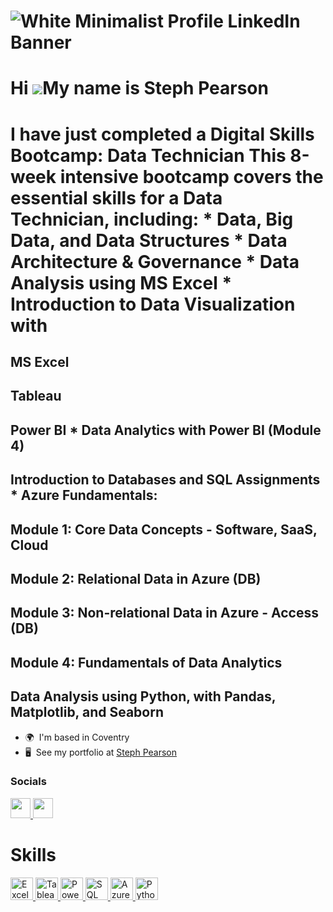 ![White Minimalist Profile LinkedIn Banner](https://github.com/user-attachments/assets/5a6f869a-ae34-4a94-a2d4-a0dfb8215848)
=====================================================================================================================================
Hi ![](https://user-images.githubusercontent.com/18350557/176309783-0785949b-9127-417c-8b55-ab5a4333674e.gif)My name is Steph Pearson
=====================================================================================================================================

#  I have just completed a Digital Skills Bootcamp: Data Technician This 8-week intensive bootcamp covers the essential skills for a Data Technician, including: \* Data, Big Data, and Data Structures \* Data Architecture & Governance \* Data Analysis using MS Excel \* Introduction to Data Visualization with

##  MS Excel
## Tableau 
##  Power BI \* Data Analytics with Power BI (Module 4)
##  Introduction to Databases and SQL Assignments \* Azure Fundamentals:
##  Module 1: Core Data Concepts - Software, SaaS, Cloud 
##  Module 2: Relational Data in Azure (DB) 
##  Module 3: Non-relational Data in Azure - Access (DB) 
##  Module 4: Fundamentals of Data Analytics 
##  Data Analysis using Python, with Pandas, Matplotlib, and Seaborn

*   🌍  I'm based in Coventry
*   🖥️  See my portfolio at [Steph Pearson](http://sites.google.com/stephanie-pearson)
### Socials

<p align="left"> <a href="https://www.github.com/StephPearson1993" target="_blank" rel="noreferrer"> <picture> <source media="(prefers-color-scheme: dark)" srcset="https://raw.githubusercontent.com/danielcranney/readme-generator/main/public/icons/socials/github-dark.svg" /> <source media="(prefers-color-scheme: light)" srcset="https://raw.githubusercontent.com/danielcranney/readme-generator/main/public/icons/socials/github.svg" /> <img src="https://raw.githubusercontent.com/danielcranney/readme-generator/main/public/icons/socials/github.svg" width="32" height="32" /> </picture> </a> <a href="https://www.linkedin.com/in/steph-pearson1993" target="_blank" rel="noreferrer"> <picture> <source media="(prefers-color-scheme: dark)" srcset="https://raw.githubusercontent.com/danielcranney/readme-generator/main/public/icons/socials/linkedin-dark.svg" /> <source media="(prefers-color-scheme: light)" srcset="https://raw.githubusercontent.com/danielcranney/readme-generator/main/public/icons/socials/linkedin.svg" /> <img src="https://raw.githubusercontent.com/danielcranney/readme-generator/main/public/icons/socials/linkedin.svg" width="32" height="32" /> </picture> </a></p>

# Skills
<p align="left">
  <a href="https://www.microsoft.com/en-us/microsoft-365/excel" target="_blank" rel="noreferrer">
    <img src="https://github.com/user-attachments/assets/6b6ab4f1-0012-4c23-b561-81a42b276988" width="36" height="36" alt="Excel" />
  </a>
  <a href="https://www.tableau.com/" target="_blank" rel="noreferrer">
    <img src="https://github.com/user-attachments/assets/ee7edfe5-8e3c-4e20-a395-26977de0d353" width="36" height="36" alt="Tableau" />
  </a>
  <a href="https://powerbi.microsoft.com/" target="_blank" rel="noreferrer">
    <img src="https://github.com/user-attachments/assets/0c3f0aca-5dd5-4dcc-92cc-2ba969516024" width="36" height="36" alt="Power BI" />
  </a>
  <a href="https://www.microsoft.com/en-us/sql-server" target="_blank" rel="noreferrer">
    <img src="https://github.com/user-attachments/assets/1ed2dc41-9d23-4322-8da2-cce67e626520" width="36" height="36" alt="SQL" />
  </a>
  <a href="https://azure.microsoft.com/" target="_blank" rel="noreferrer">
    <img src="https://github.com/user-attachments/assets/4d4256c5-e29c-4b0f-8c90-6f383a231e33" width="36" height="36" alt="Azure" />
  </a>
  <a href="https://www.python.org/" target="_blank" rel="noreferrer">
    <img src="https://github.com/user-attachments/assets/a20face6-aad0-4c11-b709-69be5172c07e" width="36" height="36" alt="Python" />
  </a>
</p>
